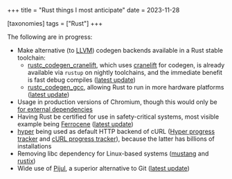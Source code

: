 +++
title = "Rust things I most anticipate"
date = 2023-11-28

[taxonomies]
tags = ["Rust"]
+++

The following are in progress:

- Make alternative (to [LLVM]) codegen backends available in
  a Rust stable toolchain:
   - [rustc_codegen_cranelift],
     which uses [cranelift] for codegen,
     is already available via `rustup` on nightly toolchains,
     and the immediate benefit is fast debug compiles ([latest update][cranelift update])
   - [rustc_codegen_gcc],
     allowing Rust to run in more hardware platforms ([latest update])
- Usage in production versions of Chromium,
  though this would only be [for external dependencies]
- Having Rust be certified for use in safety-critical systems,
  most visible example being [Ferrocene] ([latest update][ferrocense status])
- [hyper] being used as default HTTP backend of cURL ([Hyper progress
  tracker] and [cURL progress tracker]),
  because the latter has billions of installations
- Removing libc dependency for Linux-based systems ([mustang] and [rustix])
- Wide use of [Pijul], a superior alternative to Git
  ([latest update](https://pijul.org/posts/2022-01-08-beta))

[mustang]: https://github.com/sunfishcode/mustang
[rustix]: https://github.com/bytecodealliance/rsix
[cranelift]: https://github.com/bytecodealliance/wasmtime/tree/main/cranelift
[rustc_codegen_gcc]: https://github.com/rust-lang/rustc_codegen_gcc
[latest update]: https://blog.antoyo.xyz/rustc_codegen_gcc-progress-report-27
[rustc_codegen_cranelift]: https://github.com/bjorn3/rustc_codegen_cranelift
[cranelift update]: https://bjorn3.github.io/2023/10/31/progress-report-oct-2023.html
[hyper]: https://github.com/hyperium/hyper
[Hyper progress tracker]: https://github.com/orgs/hyperium/projects/2/views/1
[cURL progress tracker]: https://github.com/curl/curl/wiki/Hyper
[Ferrocene]: https://ferrous-systems.com/ferrocene
[ferrocense status]: https://ferrous-systems.com/blog/the-ferrocene-language-specification-is-here
[for external dependencies]: https://security.googleblog.com/2023/01/supporting-use-of-rust-in-chromium.html
[Pijul]: https://pijul.org
[reaching stability]: https://pijul.org/posts/2020-11-07-towards-1.0
[LLVM]: https://github.com/llvm/llvm-project

